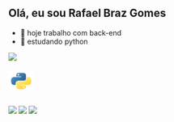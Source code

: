 ## Olá, eu sou Rafael Braz Gomes

- 🔭 hoje trabalho com back-end
- 🌱 estudando python


<div>
  <a href="https://github.com/RBG04">
  <img height="180em" src="https://github-readme-stats.vercel.app/api?username=RBG04&theme=dark&show_icons=true)"/>
</div>

<div style="display: inline_block"><br>
  <img align="center" alt="Rafa-Python" height="40" width="50" src="https://raw.githubusercontent.com/devicons/devicon/master/icons/python/python-original.svg">
</div>

  ##
 
<div> 
  <a href="https://www.instagram.com/rafa_bg_/" target="_blank"><img src="https://img.shields.io/badge/-Instagram-%23E4405F?style=for-the-badge&logo=instagram&logoColor=white" target="_blank"></a>
 	<a href="mailto:rafabg04.prog@gmail.com"><img src="https://img.shields.io/badge/-Gmail-%23333?style=for-the-badge&logo=gmail&logoColor=white" target="_blank"></a>
  <a href="https://www.linkedin.com/in/rafael-braz-gomes-57a311279/" target="_blank"><img src="https://img.shields.io/badge/-LinkedIn-%230077B5?style=for-the-badge&logo=linkedin&logoColor=white" target="_blank"></a> 
</div>
